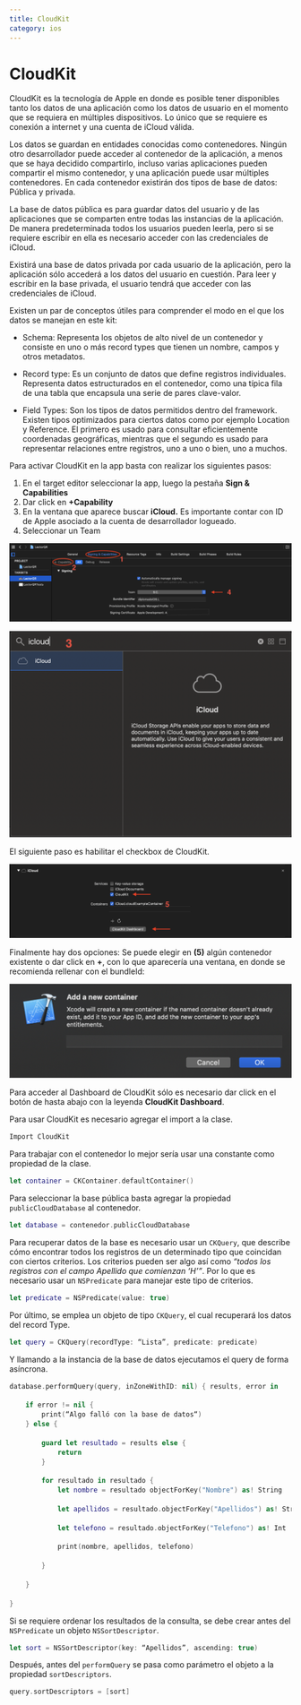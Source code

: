 ```yaml
---
title: CloudKit
category: ios
---
```


# **CloudKit**

CloudKit es la tecnología  de Apple en donde es posible tener disponibles tanto los datos de una aplicación como los datos de usuario en el momento que se requiera en múltiples dispositivos. Lo único que se requiere es conexión a internet y una cuenta de iCloud válida.

Los datos se guardan en entidades conocidas como contenedores. Ningún otro desarrollador puede acceder al contenedor de la aplicación, a menos que se haya decidido compartirlo, incluso varias aplicaciones pueden compartir el mismo contenedor, y una aplicación puede usar múltiples contenedores. En cada contenedor existirán dos tipos de base de datos: Pública y privada.

La base de datos pública es para guardar datos del usuario y de las aplicaciones que se comparten entre todas las instancias de la aplicación. De manera predeterminada todos los usuarios pueden leerla, pero si se requiere escribir en ella es necesario acceder con las credenciales de iCloud.

Existirá una base de datos privada por cada usuario de la aplicación, pero la aplicación sólo accederá a los datos del usuario en cuestión. Para leer y escribir en la base privada, el usuario tendrá que acceder con las credenciales de iCloud.

Existen un par de conceptos útiles para comprender el modo en el que los datos se manejan en este kit:

-   Schema: Representa los objetos de alto nivel de un contenedor y consiste en uno o más record types que tienen un nombre, campos y otros metadatos.

-   Record type: Es un conjunto de datos que define registros individuales. Representa datos estructurados en el contenedor, como una típica fila de una tabla que encapsula una serie de pares clave-valor.

-   Field Types: Son los tipos de datos permitidos dentro del framework. Existen tipos optimizados para ciertos datos como por ejemplo Location y Reference. El primero es usado para consultar eficientemente coordenadas geográficas, mientras que el segundo es usado para representar relaciones entre registros, uno a uno o bien, uno a muchos.

Para activar CloudKit en la app basta con realizar los siguientes pasos:

1.  En el target editor seleccionar la app, luego la pestaña **Sign & Capabilities**
2.  Dar click en **+Capability**
3.  En la ventana que aparece buscar **iCloud.** Es importante contar con ID de Apple asociado a la cuenta de desarrollador logueado.
4.  Seleccionar un Team

![Figura 1](https://github.com/JulesLeGrand/wiki/blob/master/cloudkit_capabilities.png)

![Figura 2](https://github.com/JulesLeGrand/wiki/blob/master/cloudkit_cloud.png)

El siguiente paso es habilitar el checkbox de CloudKit.

![Figura 3](https://github.com/JulesLeGrand/wiki/blob/master/cloudkit_checkboxes.png)

Finalmente hay dos opciones: Se puede elegir en **(5)** algún contenedor existente o dar click en **+**, con lo que aparecería una ventana, en donde se recomienda rellenar con el bundleId:

![Figura 4](https://github.com/JulesLeGrand/wiki/blob/master/cloudkit_newcontainer.png)

Para acceder al Dashboard de CloudKit sólo es necesario dar click en el botón de hasta abajo con la leyenda **CloudKit Dashboard**.


Para usar CloudKit es necesario agregar el import a la clase.

```swift
Import CloudKit
```

Para trabajar con el contenedor lo mejor sería usar una constante como propiedad de la clase.
```swift
let container = CKContainer.defaultContainer()
```

Para seleccionar la base pública basta agregar la propiedad `publicCloudDatabase` al contenedor.

  
```swift
let database = contenedor.publicCloudDatabase
```

Para recuperar datos de la base es necesario usar un `CKQuery`, que describe cómo encontrar todos los registros de un determinado tipo que coincidan con ciertos criterios. Los criterios pueden ser algo así como *“todos los registros con el campo Apellido que comienzan ‘H’”*. Por lo que es necesario usar un `NSPredicate` para manejar este tipo de criterios.

```swift
let predicate = NSPredicate(value: true)
```
  
Por último, se emplea un objeto de tipo `CKQuery`, el cual recuperará los datos del record Type.

```swift
let query = CKQuery(recordType: “Lista”, predicate: predicate)
```

Y llamando a la instancia de la base de datos ejecutamos el query de forma asíncrona.

```swift
database.performQuery(query, inZoneWithID: nil) { results, error in
	
	if error != nil {
		print(“Algo falló con la base de datos“)
	} else {
	
		guard let resultado = results else {
			return
		}
	
		for resultado in resultado {
			let nombre = resultado objectForKey("Nombre") as! String

			let apellidos = resultado.objectForKey("Apellidos") as! String

			let telefono = resultado.objectForKey("Telefono") as! Int

			print(nombre, apellidos, telefono)

		}

	}

}
```
  

Si se requiere ordenar los resultados de la consulta, se debe crear antes del `NSPredicate` un objeto `NSSortDescriptor`.

```swift
let sort = NSSortDescriptor(key: “Apellidos”, ascending: true)
```

Después, antes del `performQuery` se pasa como parámetro el objeto a la propiedad `sortDescriptors`.

```swift
query.sortDescriptors = [sort]
```
